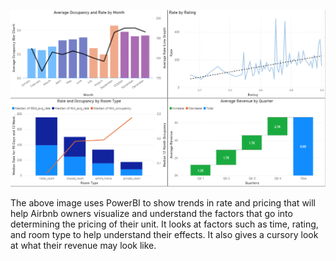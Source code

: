 ![Image of Airbnb Project Dashboard](https://github.com/AK29002/Airbnb-Data-Analysis/blob/d6a528efd8597644345017ff0328d30e23a936f3/Airbnb%20Dashboard.png)

The above image uses PowerBI to show trends in rate and pricing that will help Airbnb owners visualize and understand the factors that go into determining the pricing of their unit. It looks at factors such as time, rating, and room type to help understand their effects. It also gives a cursory look at what their revenue may look like.
